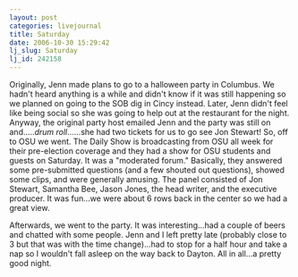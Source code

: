 ```yaml
---
layout: post
categories: livejournal
title: Saturday
date: 2006-10-30 15:29:42
lj_slug: Saturday
lj_id: 242158
---
```

Originally, Jenn made plans to go to a halloween party in Columbus. We hadn't heard anything is a while and didn't know if it was still happening so we planned on going to the SOB dig in Cincy instead. Later, Jenn didn't feel like being social so she was going to help out at the restaurant for the night. Anyway, the original party host emailed Jenn and the party was still on and.....*drum roll*......she had two tickets for us to go see Jon Stewart! So, off to OSU we went. The Daily Show is broadcasting from OSU all week for their pre-election coverage and they had a show for OSU students and guests on Saturday. It was a "moderated forum." Basically, they answered some pre-submitted questions (and a few shouted out questions), showed some clips, and were generally amusing. The panel consisted of Jon Stewart, Samantha Bee, Jason Jones, the head writer, and the executive producer. It was fun...we were about 6 rows back in the center so we had a great view.  



Afterwards, we went to the party. It was interesting...had a couple of beers and chatted with some people. Jenn and I left pretty late (probably close to 3 but that was with the time change)...had to stop for a half hour and take a nap so I wouldn't fall asleep on the way back to Dayton. All in all...a pretty good night.
